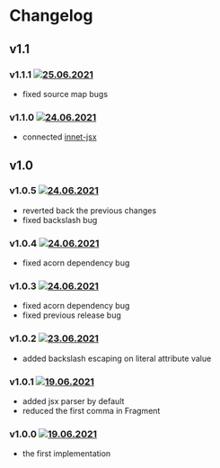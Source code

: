 # Changelog
## v1.1
### v1.1.1 [![25.06.2021](https://img.shields.io/date/1624633640)](https://github.com/d8corp/innet-jsx/tree/v1.1.1)
- fixed source map bugs
### v1.1.0 [![24.06.2021](https://img.shields.io/date/1624564003)](https://github.com/d8corp/innet-jsx/tree/v1.1.0)
- connected [innet-jsx](https://www.npmjs.com/package/innet-jsx)
## v1.0
### v1.0.5 [![24.06.2021](https://img.shields.io/date/1624490718)](https://github.com/d8corp/innet-jsx/tree/v1.0.5)
- reverted back the previous changes
- fixed backslash bug
### v1.0.4 [![24.06.2021](https://img.shields.io/date/1624489837)](https://github.com/d8corp/innet-jsx/tree/v1.0.4)
- fixed acorn dependency bug
### v1.0.3 [![24.06.2021](https://img.shields.io/date/1624486977)](https://github.com/d8corp/innet-jsx/tree/v1.0.3)
- fixed acorn dependency bug
- fixed previous release bug
### v1.0.2 [![23.06.2021](https://img.shields.io/date/1624481216)](https://github.com/d8corp/innet-jsx/tree/v1.0.2)
- added backslash escaping on literal attribute value
### v1.0.1 [![19.06.2021](https://img.shields.io/date/1624106151)](https://github.com/d8corp/innet-jsx/tree/v1.0.1)
- added jsx parser by default
- reduced the first comma in Fragment
### v1.0.0 [![19.06.2021](https://img.shields.io/date/1624103838)](https://github.com/d8corp/innet-jsx/tree/v1.0.0)
- the first implementation
